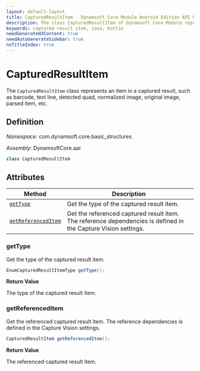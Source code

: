 ```yaml
---
layout: default-layout
title: CapturedResultItem - Dynamsoft Core Module Android Edition API Reference
description: The class CapturedResultItem of Dynamsoft Core Module represents an item in a captured result, such as barcode, text line, detected quad, normalized image, original image, parsed item, etc.
keywords: captured result item, Java, Kotlin
needGenerateH3Content: true
needAutoGenerateSidebar: true
noTitleIndex: true
---
```


# CapturedResultItem

The `CapturedResultItem` class represents an item in a captured result, such as barcode, text line, detected quad, normalized image, original image, parsed item, etc.

## Definition

*Namespace:* com.dynamsoft.core.basic_structures

*Assembly:* DynamsoftCore.aar

```java
class CapturedResultItem
```

## Attributes

| Method | Description |
| ------ | ----------- |
| [`getType`](#gettype) | Get the type of the captured result item. |
| [`getReferencedItem`](#getreferenceditem) | Get the referenced captured result item. The reference dependencies is defined in the Capture Vision settings. |

### getType

Get the type of the captured result item.

```java
EnumCapturedResultItemType getType();
```

**Return Value**

The type of the captured result item.

### getReferencedItem

Get the referenced captured result item. The reference dependencies is defined in the Capture Vision settings.

```java
CapturedResultItem getReferencedItem();
```

**Return Value**

The referenced captured result item.
